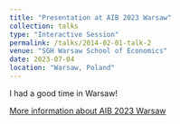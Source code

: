 ```yaml
---
title: "Presentation at AIB 2023 Warsaw"
collection: talks
type: "Interactive Session"
permalink: /talks/2014-02-01-talk-2
venue: "SGH Warsaw School of Economics"
date: 2023-07-04
location: "Warsaw, Poland"
---
```


I had a good time in Warsaw! 

[More information about AIB 2023 Warsaw](https://www.aib.world/events/2023/)


